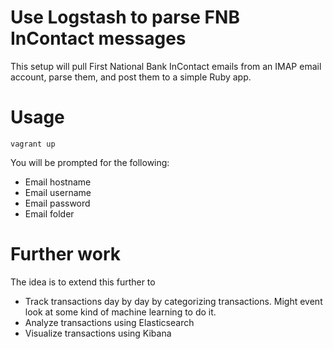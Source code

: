 # Use Logstash to parse FNB InContact messages

This setup will pull First National Bank InContact emails from an IMAP email account, parse them, and post them to a simple Ruby app.

# Usage

~~~
vagrant up
~~~

You will be prompted for the following:

* Email hostname
* Email username
* Email password
* Email folder

# Further work

The idea is to extend this further to

* Track transactions day by day by categorizing transactions. Might event look at some kind of machine learning to do it.
* Analyze transactions using Elasticsearch
* Visualize transactions using Kibana
